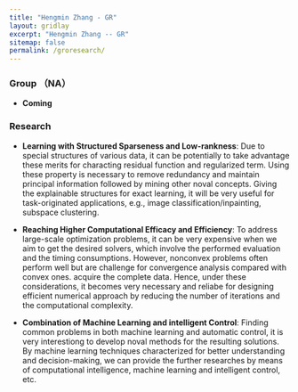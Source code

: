 ```yaml
---
title: "Hengmin Zhang - GR"
layout: gridlay
excerpt: "Hengmin Zhang -- GR"
sitemap: false
permalink: /groresearch/
---
```


###  Group （NA）

-  **Coming**



### Research 

- **Learning with Structured Sparseness and Low-rankness**:  Due to special structures of various data, it can be potentially to take advantage these merits for characting residual function and regularized term. Using these property is necessary to remove redundancy and maintain principal information followed by mining other noval concepts. Giving the explainable structures for exact learning, it
will be very useful for task-originated applications, e.g., image classification/inpainting, subspace clustering.


- **Reaching Higher Computational Efficacy and Efficiency**: To address large-scale optimization problems, it can be very expensive when we aim to get the desired solvers, which involve the performed evaluation and the timing consumptions. However, nonconvex problems often perform well but are challenge for convergence analysis compared with convex ones. acquire the complete data. Hence, under these considerations, it becomes very necessary and reliabe for designing efficient numerical approach by reducing the number of iterations and the computational complexity.

- **Combination of Machine Learning and intelligent Control**: Finding common problems in both machine learning and automatic control, it is very interestiong to develop noval methods for the resulting solutions. By machine learning techniques characterized for better understanding and decision-making, we can provide the further researches by means of computational intelligence, machine learning and intelligent control, etc. 

